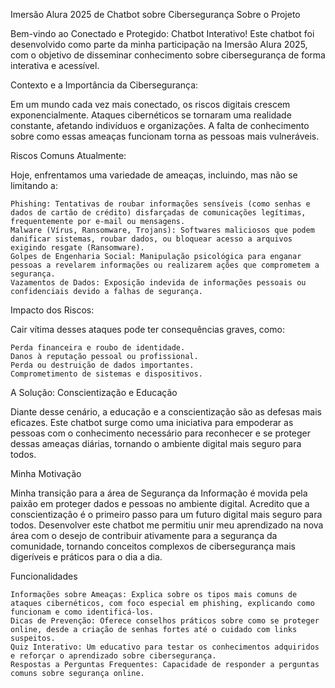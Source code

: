 Imersão Alura 2025 de Chatbot sobre Cibersegurança
Sobre o Projeto

Bem-vindo ao Conectado e Protegido: Chatbot Interativo! Este chatbot foi desenvolvido como parte da minha participação na Imersão Alura 2025, com o objetivo de disseminar conhecimento sobre cibersegurança de forma interativa e acessível.

Contexto e a Importância da Cibersegurança:

Em um mundo cada vez mais conectado, os riscos digitais crescem exponencialmente. Ataques cibernéticos se tornaram uma realidade constante, afetando indivíduos e organizações. A falta de conhecimento sobre como essas ameaças funcionam torna as pessoas mais vulneráveis.

Riscos Comuns Atualmente:

Hoje, enfrentamos uma variedade de ameaças, incluindo, mas não se limitando a:

    Phishing: Tentativas de roubar informações sensíveis (como senhas e dados de cartão de crédito) disfarçadas de comunicações legítimas, frequentemente por e-mail ou mensagens.
    Malware (Vírus, Ransomware, Trojans): Softwares maliciosos que podem danificar sistemas, roubar dados, ou bloquear acesso a arquivos exigindo resgate (Ransomware).
    Golpes de Engenharia Social: Manipulação psicológica para enganar pessoas a revelarem informações ou realizarem ações que comprometem a segurança.
    Vazamentos de Dados: Exposição indevida de informações pessoais ou confidenciais devido a falhas de segurança.

Impacto dos Riscos:

Cair vítima desses ataques pode ter consequências graves, como:

    Perda financeira e roubo de identidade.
    Danos à reputação pessoal ou profissional.
    Perda ou destruição de dados importantes.
    Comprometimento de sistemas e dispositivos.

A Solução: Conscientização e Educação

Diante desse cenário, a educação e a conscientização são as defesas mais eficazes. Este chatbot surge como uma iniciativa para empoderar as pessoas com o conhecimento necessário para reconhecer e se proteger dessas ameaças diárias, tornando o ambiente digital mais seguro para todos.

Minha Motivação

Minha transição para a área de Segurança da Informação é movida pela paixão em proteger dados e pessoas no ambiente digital. Acredito que a conscientização é o primeiro passo para um futuro digital mais seguro para todos. Desenvolver este chatbot me permitiu unir meu aprendizado na nova área com o desejo de contribuir ativamente para a segurança da comunidade, tornando conceitos complexos de cibersegurança mais digeríveis e práticos para o dia a dia.

Funcionalidades

    Informações sobre Ameaças: Explica sobre os tipos mais comuns de ataques cibernéticos, com foco especial em phishing, explicando como funcionam e como identificá-los.
    Dicas de Prevenção: Oferece conselhos práticos sobre como se proteger online, desde a criação de senhas fortes até o cuidado com links suspeitos.
    Quiz Interativo: Um educativo para testar os conhecimentos adquiridos e reforçar o aprendizado sobre cibersegurança.
    Respostas a Perguntas Frequentes: Capacidade de responder a perguntas comuns sobre segurança online.

    
